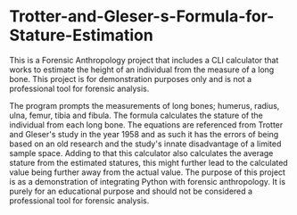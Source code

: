 # Trotter-and-Gleser-s-Formula-for-Stature-Estimation
This is a Forensic Anthropology project that includes a CLI calculator that works to estimate the height of an individual from the measure of a long bone. This project is for demonstration purposes only and is not a professional tool for forensic analysis.

The program prompts the measurements of long bones; humerus, radius, ulna, femur, tibia and fibula. The formula calculates the stature of the individual from each long bone. The equations are referenced from Trotter and Gleser's study in the year 1958 and as such it has the errors of being based on an old research and the study's innate disadvantage of a limited sample space. Adding to that this calculator also calculates the average stature from the estimated statures, this might further lead to the calculated value being further away from the actual value. The purpose of this project is as a demonstration of integrating Python with forensic anthropology. It is purely for an educational purpose and should not be considered a professional tool for forensic analysis. 
